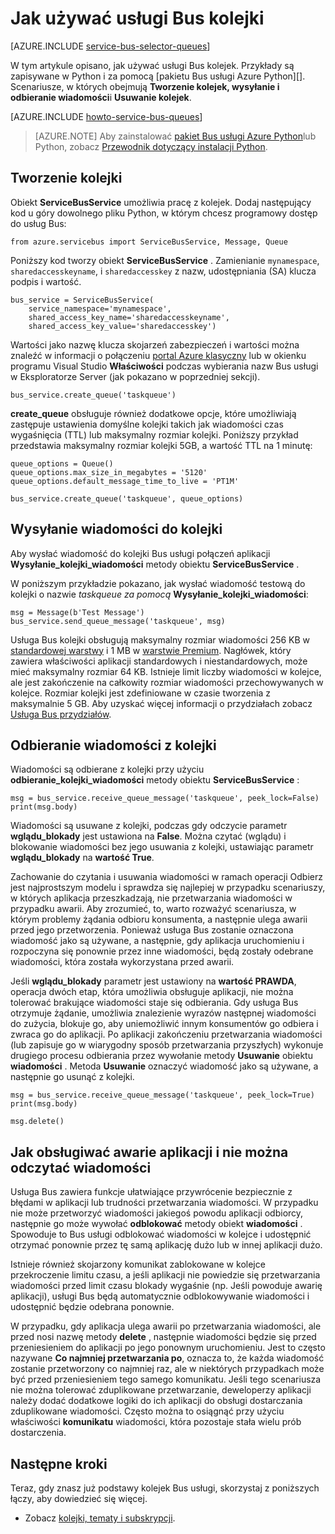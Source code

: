 <properties 
    pageTitle="Jak używać usługi Bus kolejek z Python | Microsoft Azure" 
    description="Dowiedz się, jak używać kolejki Bus usługi Azure z Python." 
    services="service-bus" 
    documentationCenter="python" 
    authors="sethmanheim" 
    manager="timlt" 
    editor=""/>

<tags 
    ms.service="service-bus" 
    ms.workload="na" 
    ms.tgt_pltfrm="na" 
    ms.devlang="python" 
    ms.topic="article" 
    ms.date="09/21/2016" 
    ms.author="sethm;lmazuel"/>


# <a name="how-to-use-service-bus-queues"></a>Jak używać usługi Bus kolejki

[AZURE.INCLUDE [service-bus-selector-queues](../../includes/service-bus-selector-queues.md)]

W tym artykule opisano, jak używać usługi Bus kolejek. Przykłady są zapisywane w Python i za pomocą [pakietu Bus usługi Azure Python][]. Scenariusze, w których obejmują **Tworzenie kolejek, wysyłanie i odbieranie wiadomości**i **Usuwanie kolejek**.

[AZURE.INCLUDE [howto-service-bus-queues](../../includes/howto-service-bus-queues.md)]

> [AZURE.NOTE] Aby zainstalować [pakiet Bus usługi Azure Python][]lub Python, zobacz [Przewodnik dotyczący instalacji Python](../python-how-to-install.md).

## <a name="create-a-queue"></a>Tworzenie kolejki

Obiekt **ServiceBusService** umożliwia pracę z kolejek. Dodaj następujący kod u góry dowolnego pliku Python, w którym chcesz programowy dostęp do usług Bus:

```
from azure.servicebus import ServiceBusService, Message, Queue
```

Poniższy kod tworzy obiekt **ServiceBusService** . Zamienianie `mynamespace`, `sharedaccesskeyname`, i `sharedaccesskey` z nazw, udostępniania (SA) klucza podpis i wartość.

```
bus_service = ServiceBusService(
    service_namespace='mynamespace',
    shared_access_key_name='sharedaccesskeyname',
    shared_access_key_value='sharedaccesskey')
```

Wartości jako nazwę klucza skojarzeń zabezpieczeń i wartości można znaleźć w informacji o połączeniu [portal Azure klasyczny][] lub w okienku programu Visual Studio **Właściwości** podczas wybierania nazw Bus usługi w Eksploratorze Server (jak pokazano w poprzedniej sekcji).

```
bus_service.create_queue('taskqueue')
```

**create_queue** obsługuje również dodatkowe opcje, które umożliwiają zastępuje ustawienia domyślne kolejki takich jak wiadomości czas wygaśnięcia (TTL) lub maksymalny rozmiar kolejki. Poniższy przykład przedstawia maksymalny rozmiar kolejki 5GB, a wartość TTL na 1 minutę:

```
queue_options = Queue()
queue_options.max_size_in_megabytes = '5120'
queue_options.default_message_time_to_live = 'PT1M'

bus_service.create_queue('taskqueue', queue_options)
```

## <a name="send-messages-to-a-queue"></a>Wysyłanie wiadomości do kolejki

Aby wysłać wiadomość do kolejki Bus usługi połączeń aplikacji **Wysyłanie\_kolejki\_wiadomości** metody obiektu **ServiceBusService** .

W poniższym przykładzie pokazano, jak wysłać wiadomość testową do kolejki o nazwie *taskqueue za pomocą* **Wysyłanie\_kolejki\_wiadomości**:

```
msg = Message(b'Test Message')
bus_service.send_queue_message('taskqueue', msg)
```

Usługa Bus kolejki obsługują maksymalny rozmiar wiadomości 256 KB w [standardowej warstwy](service-bus-premium-messaging.md) i 1 MB w [warstwie Premium](service-bus-premium-messaging.md). Nagłówek, który zawiera właściwości aplikacji standardowych i niestandardowych, może mieć maksymalny rozmiar 64 KB. Istnieje limit liczby wiadomości w kolejce, ale jest zakończenie na całkowity rozmiar wiadomości przechowywanych w kolejce. Rozmiar kolejki jest zdefiniowane w czasie tworzenia z maksymalnie 5 GB. Aby uzyskać więcej informacji o przydziałach zobacz [Usługa Bus przydziałów][].

## <a name="receive-messages-from-a-queue"></a>Odbieranie wiadomości z kolejki

Wiadomości są odbierane z kolejki przy użyciu **odbieranie\_kolejki\_wiadomości** metody obiektu **ServiceBusService** :

```
msg = bus_service.receive_queue_message('taskqueue', peek_lock=False)
print(msg.body)
```

Wiadomości są usuwane z kolejki, podczas gdy odczycie parametr **wglądu\_blokady** jest ustawiona na **False**. Można czytać (wglądu) i blokowanie wiadomości bez jego usuwania z kolejki, ustawiając parametr **wglądu\_blokady** na **wartość True**.

Zachowanie do czytania i usuwania wiadomości w ramach operacji Odbierz jest najprostszym modelu i sprawdza się najlepiej w przypadku scenariuszy, w których aplikacja przeszkadzają, nie przetwarzania wiadomości w przypadku awarii. Aby zrozumieć, to, warto rozważyć scenariusza, w którym problemy żądania odbioru konsumenta, a następnie ulega awarii przed jego przetworzenia. Ponieważ usługa Bus zostanie oznaczona wiadomość jako są używane, a następnie, gdy aplikacja uruchomieniu i rozpoczyna się ponownie przez inne wiadomości, będą zostały odebrane wiadomości, która została wykorzystana przed awarii.

Jeśli **wglądu\_blokady** parametr jest ustawiony na **wartość PRAWDA**, operacja dwóch etap, która umożliwia obsługuje aplikacji, nie można tolerować brakujące wiadomości staje się odbierania. Gdy usługa Bus otrzymuje żądanie, umożliwia znalezienie wyrazów następnej wiadomości do zużycia, blokuje go, aby uniemożliwić innym konsumentów go odbiera i zwraca go do aplikacji. Po aplikacji zakończeniu przetwarzania wiadomości (lub zapisuje go w wiarygodny sposób przetwarzania przyszłych) wykonuje drugiego procesu odbierania przez wywołanie metody **Usuwanie** obiektu **wiadomości** . Metoda **Usuwanie** oznaczyć wiadomość jako są używane, a następnie go usunąć z kolejki.

```
msg = bus_service.receive_queue_message('taskqueue', peek_lock=True)
print(msg.body)

msg.delete()
```

## <a name="how-to-handle-application-crashes-and-unreadable-messages"></a>Jak obsługiwać awarie aplikacji i nie można odczytać wiadomości

Usługa Bus zawiera funkcje ułatwiające przywrócenie bezpiecznie z błędami w aplikacji lub trudności przetwarzania wiadomości. W przypadku nie może przetworzyć wiadomości jakiegoś powodu aplikacji odbiorcy, następnie go może wywołać **odblokować** metody obiekt **wiadomości** . Spowoduje to Bus usługi odblokować wiadomości w kolejce i udostępnić otrzymać ponownie przez tę samą aplikację dużo lub w innej aplikacji dużo.

Istnieje również skojarzony komunikat zablokowane w kolejce przekroczenie limitu czasu, a jeśli aplikacji nie powiedzie się przetwarzania wiadomości przed limit czasu blokady wygaśnie (np. Jeśli powoduje awarię aplikacji), usługi Bus będą automatycznie odblokowywanie wiadomości i udostępnić będzie odebrana ponownie.

W przypadku, gdy aplikacja ulega awarii po przetwarzania wiadomości, ale przed nosi nazwę metody **delete** , następnie wiadomości będzie się przed przeniesieniem do aplikacji po jego ponownym uruchomieniu. Jest to często nazywane **Co najmniej przetwarzania po**, oznacza to, że każda wiadomość zostanie przetworzony co najmniej raz, ale w niektórych przypadkach może być przed przeniesieniem tego samego komunikatu. Jeśli tego scenariusza nie można tolerować zduplikowane przetwarzanie, deweloperzy aplikacji należy dodać dodatkowe logiki do ich aplikacji do obsługi dostarczania zduplikowane wiadomości. Często można to osiągnąć przy użyciu właściwości **komunikatu** wiadomości, która pozostaje stała wielu prób dostarczenia.

## <a name="next-steps"></a>Następne kroki

Teraz, gdy znasz już podstawy kolejek Bus usługi, skorzystaj z poniższych łączy, aby dowiedzieć się więcej.

-   Zobacz [kolejki, tematy i subskrypcji][].

[Portal Azure klasyczny]: https://manage.windowsazure.com
[Pakiet Bus usługi Azure Python]: https://pypi.python.org/pypi/azure-servicebus  
[Kolejki, tematy i subskrypcji]: service-bus-queues-topics-subscriptions.md
[Usługa Bus przydziałów]: service-bus-quotas.md
 
